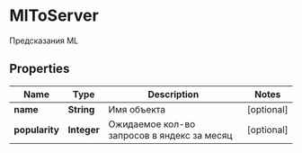 

# MlToServer

Предсказания ML

## Properties

| Name | Type | Description | Notes |
|------------ | ------------- | ------------- | -------------|
|**name** | **String** | Имя объекта |  [optional] |
|**popularity** | **Integer** | Ожидаемое кол-во запросов в яндекс за месяц |  [optional] |



